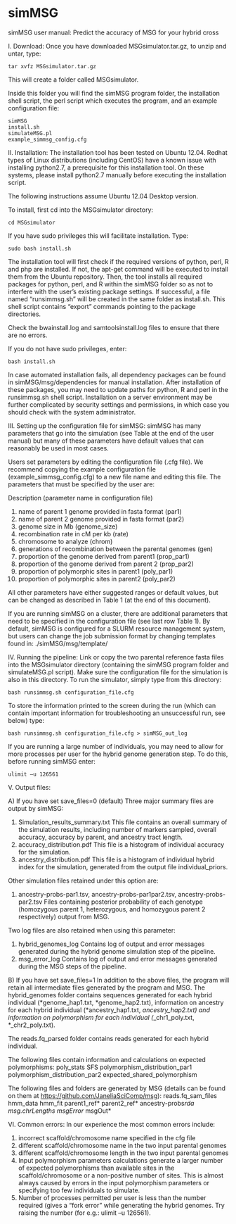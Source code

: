 # simMSG
simMSG user manual: Predict the accuracy of MSG for your hybrid cross

I.	Download:
Once you have downloaded MSGsimulator.tar.gz, to unzip and untar, type:

	tar xvfz MSGsimulator.tar.gz

This will create a folder called MSGsimulator.

Inside this folder you will find the simMSG program folder, the installation shell script, the perl script which executes the program, and an example configuration file:

	simMSG
	install.sh
	simulateMSG.pl
	example_simmsg_config.cfg

II.	Installation:
The installation tool has been tested on Ubuntu 12.04. Redhat types of Linux distributions (including CentOS) have a known issue with installing python2.7, a prerequisite for this installation tool. On these systems, please install python2.7 manually before executing the installation script. 

The following instructions assume Ubuntu 12.04 Desktop version. 

To install, first cd into the MSGsimulator directory:

	cd MSGsimulator 
	
If you have sudo privileges this will facilitate installation. Type:

	sudo bash install.sh

The installation tool will first check if the required versions of python, perl, R and php are installed. If not, the apt-get command will be executed to install them from the Ubuntu repository. Then, the tool installs all required packages for python, perl, and R within the simMSG folder so as not to interfere with the user’s existing package settings. If successful, a file named “runsimmsg.sh” will be created in the same folder as install.sh. This shell script contains “export” commands pointing to the package directories. 

Check the bwainstall.log and samtoolsinstall.log files to ensure that there are no errors.

If you do not have sudo privileges, enter:

	bash install.sh

In case automated installation fails, all dependency packages can be found in simMSG/msg/dependencies for manual installation. 
After installation of these packages, you may need to update paths for python, R and perl in the runsimmsg.sh shell script.
Installation on a server environment may be further complicated by security settings and permissions, in which case you should check with the system administrator.

III.	Setting up the configuration file for simMSG:
simMSG has many parameters that go into the simulation (see Table at the end of the user manual) but many of these parameters have default values that can reasonably be used in most cases. 

Users set parameters by editing the configuration file (.cfg file). We recommend copying the example configuration file (example_simmsg_config.cfg) to a new file name and editing this file. The parameters that must be specified by the user are:

  Description  (parameter name in configuration file)
1)	name of parent 1 genome provided in fasta format (par1)
2)	name of parent 2 genome provided in fasta format (par2)
3)	genome size in Mb (genome_size)
4)	recombination rate in cM per kb (rate)
5)	chromosome to analyze (chrom)
6)	generations of recombination between the parental genomes (gen)
7)	proportion of the genome derived from parent1 (prop_par1)
8)	proportion of the genome derived from parent 2 (prop_par2)
9)	proportion of polymorphic sites in parent1 (poly_par1)
10)	 proportion of polymorphic sites in parent2 (poly_par2)

All other parameters have either suggested ranges or default values, but can be changed as described in Table 1 (at the end of this document).

If you are running simMSG on a cluster, there are additional parameters that need to be specified in the configuration file (see last row Table 1). By default, simMSG is configured for a SLURM resource management system, but users can change the job submission format by changing templates found in:
 ./simMSG/msg/template/

IV.	Running the pipeline: 
Link or copy the two parental reference fasta files into the MSGsimulator directory (containing the simMSG program folder and simulateMSG.pl script). Make sure the configuration file for the simulation is also in this directory.
To run the simulator, simply type from this directory: 

	bash runsimmsg.sh configuration_file.cfg

To store the information printed to the screen during the run (which can contain important information for troubleshooting an unsuccessful run, see below) type:
	
	bash runsimmsg.sh configuration_file.cfg > simMSG_out_log

If you are running a large number of individuals, you may need to allow for more processes per user for the hybrid genome generation step. To do this, before running simMSG enter:
	
	ulimit –u 126561

V.	Output files:

A)	If you have set save_files=0 (default)
Three major summary files are output by simMSG: 
  1)	Simulation_results_summary.txt
This file contains an overall summary of the simulation results, including number of markers sampled, overall accuracy,     accuracy by parent, and ancestry tract length. 
  2)	accuracy_distribution.pdf
This file is a histogram of individual accuracy for the simulation. 
  3)	ancestry_distribution.pdf
This file is a histogram of individual hybrid index for the simulation, generated from the output file individual_priors.

Other simulation files retained under this option are: 
  1) ancestry-probs-par1.tsv, ancestry-probs-par1par2.tsv, ancestry-probs-par2.tsv
	Files containing posterior probability of each genotype (homozygous parent 1, heterozygous, and homozygous parent 2 respectively) output from MSG. 

Two log files are also retained when using this parameter:
  1)	hybrid_genomes_log
Contains log of output and error messages generated during the hybrid genome simulation step of the pipeline.
  2)	msg_error_log
Contains log of output and error messages generated during the MSG steps of the pipeline. 

B)	If you have set save_files=1
In addition to the above files, the program will retain all intermediate files generated by the program and MSG.
The hybrid_genomes folder contains sequences generated for each hybrid individual (*genome_hap1.txt, *genome_hap2.txt), information on ancestry for each hybrid individual (*ancestry_hap1.txt, *ancestry_hap2.txt) and information on polymorphism for each individual (*_chr1_poly.txt, *_chr2_poly.txt).

The reads.fq_parsed folder contains reads generated for each hybrid individual. 

The following files contain information and calculations on expected polymorphisms:
poly_stats
SFS
polymorphism_distribution_par1
polymorphism_distribution_par2
expected_shared_polymorphism

The following files and folders are generated by MSG (details can be found on them at https://github.com/JaneliaSciComp/msg):
reads.fq_sam_files
hmm_data
hmm_fit
parent1_ref*
parent2_ref*
ancestry-probs*rda
msg.chrLengths
msgError*
msgOut*

VI.	Common errors:
In our experience the most common errors include:
1)	incorrect scaffold/chromosome name specified in the cfg file
2)	different scaffold/chromosome name in the two input parental genomes
3)	different scaffold/chromosome length in the two input parental genomes
4)	Input polymorphism parameters calculations generate a larger number of expected polymorphisms than available sites in the scaffold/chromosome or a non-positive number of sites. This is almost always caused by errors in the input polymorphism parameters or specifying too few individuals to simulate.
5)	Number of processes permitted per user is less than the number required (gives a “fork error” while generating the hybrid genomes. Try raising the number (for e.g.: ulimit –u 126561).

















